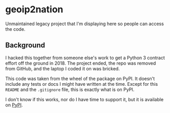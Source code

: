 # geoip2nation

Unmaintained legacy project that I'm displaying here so people can access the code.

## Background

I hacked this together from someone else's work to get a Python 3 contract effort off the ground in 2018. The project ended, the repo was removed from GitHub, and the laptop I coded it on was bricked. 

This code was taken from the wheel of the package on PyPI. It doesn't include any tests or docs I might have written at the time. Except for this `README` and the `.gitignore` file, this is exactly what is on PyPI.

I don't know if this works, nor do I have time to support it, but it is available on [PyPI](https://pypi.org/project/geoip2nation3/). 
